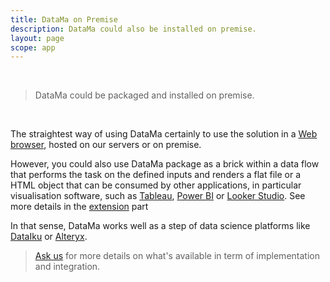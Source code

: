 ```yaml
---
title: DataMa on Premise
description: DataMa could also be installed on premise.
layout: page
scope: app
---
```


<br>

> DataMa could be packaged and installed on premise.

<br>

The straightest way of using DataMa certainly to use the solution in a [Web browser](https://app.datama.io/), hosted on our servers or on premise.


However, you could also use DataMa package as a brick within a data flow that performs the task on the defined inputs and renders a flat file or a HTML object that can be consumed by other applications, in particular visualisation software, such as [Tableau](https://www.tableau.com/), [Power BI](https://powerbi.microsoft.com) or [Looker Studio](https://lookerstudio.google.com). See more details in the [extension]({{site.url}}/{{site.baseurl}}/core_app/new/integrations.html) part 

In that sense, DataMa works well as a step of data science platforms like [DataIku](https://www.dataiku.com/) or [Alteryx](https://www.alteryx.com/).

> [Ask us](https://datama.io/lets-talk/) for more details on what's available in term of implementation and integration.